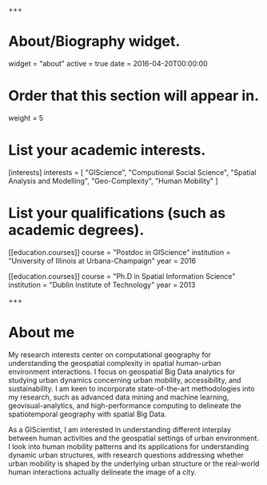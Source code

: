 +++
# About/Biography widget.
widget = "about"
active = true
date = 2016-04-20T00:00:00

# Order that this section will appear in.
weight = 5

# List your academic interests.
[interests]
  interests = [
    "GIScience",
    "Computional Social Science",
    "Spatial Analysis and Modelling",
    "Geo-Complexity",
    "Human Mobility"
  ]

# List your qualifications (such as academic degrees).
[[education.courses]]
  course = "Postdoc in GIScience"
  institution = "University of Illinois at Urbana-Champaign"
  year = 2016

[[education.courses]]
  course = "Ph.D in Spatial Information Science"
  institution = "Dublin Institute of Technology"
  year = 2013

+++

# About me
My research interests center on computational geography for understanding the geospatial complexity in spatial human-urban environment interactions. I focus on geospatial Big Data analytics for studying urban dynamics concerning urban mobility, accessibility, and sustainability. I am keen to incorporate state-of-the-art methodologies into my research, such as advanced data mining and machine learning, geovisual-analytics, and high-performance computing to delineate the spatiotemporal geography with spatial Big Data. 

As a GIScientist, I am interested in understanding different interplay between human activities and the geospatial settings of urban environment. I look into human mobility patterns and its applications for understanding dynamic urban structures, with research questions addressing whether urban mobility is shaped by the underlying urban structure or the real-world human interactions actually delineate the image of a city.

